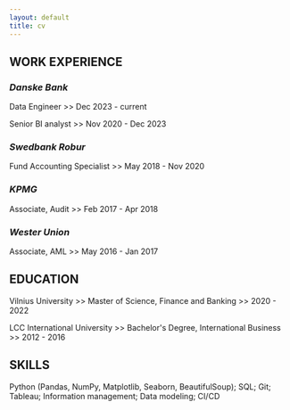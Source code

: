 ```yaml
---
layout: default
title: cv
---
```

## WORK EXPERIENCE<br/>

### *Danske Bank* <br/>

Data Engineer >> Dec 2023 - current <br/>

Senior BI analyst >> Nov 2020 - Dec 2023

### *Swedbank Robur*

Fund Accounting Specialist >> May 2018 - Nov 2020


### *KPMG*

Associate, Audit >> Feb 2017 - Apr 2018


### *Wester Union*

Associate, AML >> May 2016 - Jan 2017


## EDUCATION

Vilnius University >> Master of Science, Finance and Banking >> 2020 - 2022<br/>

LCC International University >> Bachelor's Degree, International Business >> 2012 - 2016

## SKILLS

Python (Pandas, NumPy, Matplotlib, Seaborn, BeautifulSoup); SQL; Git; Tableau; Information management; Data modeling; CI/CD


